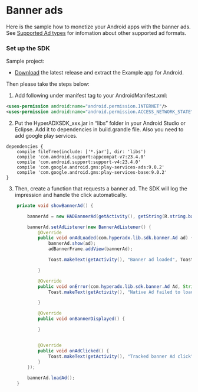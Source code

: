 # Banner ads

Here is the sample how to monetize your Android apps with the banner ads. See [Supported Ad types](https://github.com/hyperads/android-sdk#supported-ad-types) for infomation about other supported ad formats.

### Set up the SDK

Sample project:

* [Download](https://github.com/hyperads/android-sdk/releases) the latest release and extract the Example app for Android.

Then please take the steps below:

1. Add following under manifest tag to your AndroidManifest.xml:

```xml
<uses-permission android:name="android.permission.INTERNET"/>
<uses-permission android:name="android.permission.ACCESS_NETWORK_STATE" />
```

2.  Put the HyperADXSDK_xxx.jar in “libs” folder in your Android Studio or Eclipse. Add it to dependencies in build.grandle file. Also you need to add google play services.

```groove
dependencies {
    compile fileTree(include: ['*.jar'], dir: 'libs')
    compile 'com.android.support:appcompat-v7:23.4.0'
    compile 'com.android.support:support-v4:23.4.0'
    compile 'com.google.android.gms:play-services-ads:9.0.2'
    compile 'com.google.android.gms:play-services-base:9.0.2'
}
```

3.  Then, create a function that requests a banner ad. The SDK will log the impression and handle the click automatically.

```java
    private void showBannerAd() {

        bannerAd = new HADBannerAd(getActivity(), getString(R.string.bannerAdPlacement), AdSize.BANNER_300_250);

        bannerAd.setAdListener(new BannerAdListener() {
            @Override
            public void onAdLoaded(com.hyperadx.lib.sdk.banner.Ad ad) {
                bannerAd.show(ad);
                adBannerFrame.addView(bannerAd);

                Toast.makeText(getActivity(), "Banner ad loaded", Toast.LENGTH_SHORT).show();

            }

            @Override
            public void onError(com.hyperadx.lib.sdk.banner.Ad Ad, String error) {
                Toast.makeText(getActivity(), "Native Ad failed to load with error: " + error, Toast.LENGTH_SHORT).show();

            }

            @Override
            public void onBannerDisplayed() {

            }


            @Override
            public void onAdClicked() {
                Toast.makeText(getActivity(), "Tracked banner Ad click", Toast.LENGTH_SHORT).show();
            }
        });

        bannerAd.loadAd();
    }
```
